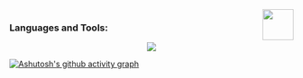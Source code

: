<!--
<img align ="center" alt ="Banner" src=""> // -->



<img src="https://education.github.com/assets/next/campus-experts/ce-flag-59b436097e6168e12b543fec9e936037ff777d1c0160fa4b07cd7394d8779418.png" width=55px align="right"/>



<h3 align="left">Languages and Tools:</h3>

<p align="center">
  <a href="https://skillicons.dev">
    <img src="https://skillicons.dev/icons?i=java,dotnet,flutter,vue,c,js,html,css,mysql,py,linux,nodejs,react,bootstrap,git,vscode,visualstudio,idea,figma" />
  </a>
</p>

[![Ashutosh's github activity graph](https://github-readme-activity-graph.vercel.app/graph?username=RaninduAmarasinghe&theme=tokyo-night)](https://github.com/ashutosh00710/github-readme-activity-graph)
